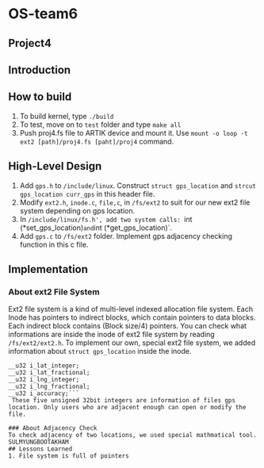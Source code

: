 OS-team6
========
Project4
--------

## Introduction



## How to build
1. To build kernel, type `./build`
2. To test, move on to `test` folder and type `make all`
3. Push proj4.fs file to ARTIK device and mount it. Use `mount -o loop -t ext2 [path]/proj4.fs [paht]/proj4` command.

## High-Level Design
1. Add `gps.h` to `/include/linux`. Construct `struct gps_location` and `strcut gps_location curr_gps` in this header file.
2. Modify `ext2.h`, `inode.c`, `file,c`, in `/fs/ext2` to suit for our new ext2 file system depending on gps location.
3. In `/include/linux/fs.h', add two system calls: `int (*set_gps_location)` and `int (*get_gps_location)`.
4. Add `gps.c` to `/fs/ext2` folder. Implement gps adjacency checking function in this c file.

## Implementation
### About ext2 File System
 Ext2 file system is a kind of multi-level indexed allocation file system. Each Inode has pointers to indirect blocks, which contain pointers to data blocks. Each indirect block contains (Block size/4) pointers. 
 You can check what informations are inside the inode of ext2 file system by reading `/fs/ext2/ext2.h`. To implement our own, special ext2 file system, we added information about `struct gps_location` inside the inode.
 ```
 __u32 i_lat_integer;
 __u32 i_lat_fractional;
 __u32 i_lng_integer;
 __u32 i_lng_fractional;
 __u32 i_accuracy;```
  These five unsigned 32bit integers are information of files gps location. Only users who are adjacent enough can open or modify the file.

### About Adjacency Check
 To check adjacency of two locations, we used special mathmatical tool.
 SULMYUNGBOOTAKHAM
## Lessons Learned
1. File system is full of pointers

